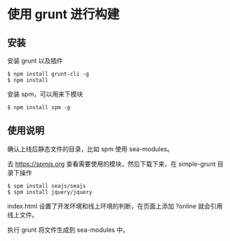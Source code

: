 # 使用 grunt 进行构建

## 安装

安装 grunt 以及插件

```
$ npm install grunt-cli -g
$ npm install
```

安装 spm，可以用来下模块

```
$ npm install spm -g
```

## 使用说明

确认上线后静态文件的目录，比如 spm 使用 sea-modules。

去 https://spmjs.org 查看需要使用的模块，然后下载下来，在 simple-grunt 目录下操作

```
$ spm install seajs/seajs
$ spm install jquery/jquery
```

index.html 设置了开发环境和线上环境的判断，在页面上添加 ?online 就会引用线上文件。

执行 grunt 将文件生成到 sea-modules 中。
